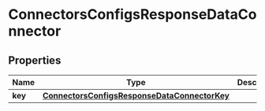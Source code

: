 

# ConnectorsConfigsResponseDataConnector


## Properties

| Name | Type | Description | Notes |
|------------ | ------------- | ------------- | -------------|
|**key** | [**ConnectorsConfigsResponseDataConnectorKey**](ConnectorsConfigsResponseDataConnectorKey.md) |  |  |



